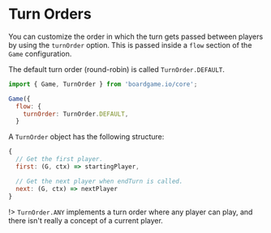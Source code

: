 # Turn Orders

You can customize the order in which the turn gets passed between players
by using the `turnOrder` option. This is passed inside a `flow` section of
the `Game` configuration.

The default turn order (round-robin) is called `TurnOrder.DEFAULT`.

```js
import { Game, TurnOrder } from 'boardgame.io/core';

Game({
  flow: {
    turnOrder: TurnOrder.DEFAULT,
  }
```

A `TurnOrder` object has the following structure:

```js
{
  // Get the first player.
  first: (G, ctx) => startingPlayer,

  // Get the next player when endTurn is called.
  next: (G, ctx) => nextPlayer
}
```

!> `TurnOrder.ANY` implements a turn order where any player can play,
and there isn't really a concept of a current player.
